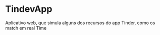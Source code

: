 # TindevApp
Aplicativo web, que simula alguns dos recursos do app Tinder, como os match em real Time
